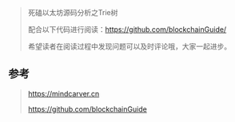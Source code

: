 > 死磕以太坊源码分析之Trie树
>
> 配合以下代码进行阅读：https://github.com/blockchainGuide/
>
> 希望读者在阅读过程中发现问题可以及时评论哦，大家一起进步。





## 参考

> https://mindcarver.cn
>
> https://github.com/blockchainGuide

